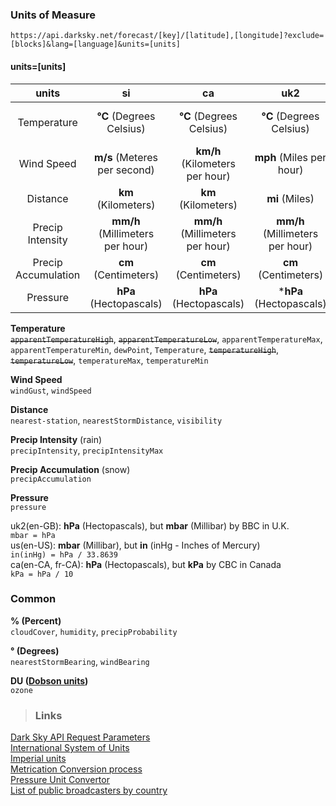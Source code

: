 ### Units of Measure
`https://api.darksky.net/forecast/[key]/[latitude],[longitude]?exclude=[blocks]&lang=[language]&units=[units]`

#### units=[units] 

|units|si|ca|uk2|us|auto|
|:----------:|:----------:|:----------:|:----------:|:----------:|:----------:|
|Temperature|**°C**  (Degrees Celsius)|**°C**  (Degrees Celsius)|**°C**  (Degrees Celsius)|**°F**  (Degrees Fahrenheit)|-|
|Wind Speed|**m/s**  (Meteres per second)|**km/h**  (Kilometers per hour)|**mph**  (Miles per hour)|**mph**  (Miles per hour)|-|
|Distance|**km**  (Kilometers)|**km**  (Kilometers)|**mi**  (Miles)|**mi**  (Miles)|-|
|Precip Intensity|**mm/h**  (Millimeters per hour)|**mm/h**  (Millimeters per hour)|**mm/h**  (Millimeters per hour)|**in/h**  (Inches per hour)|-|
|Precip Accumulation|**cm**  (Centimeters)|**cm**  (Centimeters)|**cm**  (Centimeters)|**in**  (Inches)|-|
|Pressure|**hPa**  (Hectopascals)|**hPa**  (Hectopascals)|***hPa**  (Hectopascals)|***mbar**  (Millibar)|-|

**Temperature**  
~~`apparentTemperatureHigh`~~, ~~`apparentTemperatureLow`~~, `apparentTemperatureMax`, `apparentTemperatureMin`, `dewPoint`, `Temperature`, ~~`temperatureHigh`~~, ~~`temperatureLow`~~, `temperatureMax`, `temperatureMin`  

**Wind Speed**  
`windGust`, `windSpeed`

**Distance**  
`nearest-station`, `nearestStormDistance`, `visibility`

**Precip Intensity** (rain)  
`precipIntensity`, `precipIntensityMax`

**Precip Accumulation** (snow)  
`precipAccumulation`

**Pressure**  
`pressure`  

uk2(en-GB): **hPa** (Hectopascals), but **mbar** (Millibar) by BBC in U.K.  
`mbar = hPa`  
us(en-US): **mbar** (Millibar), but **in** (inHg - Inches of Mercury)  
`in(inHg) = hPa / 33.8639`  
ca(en-CA,	fr-CA): **hPa**  (Hectopascals), but **kPa** by CBC in Canada  
`kPa = hPa / 10`  

### Common
**% (Percent)**  
`cloudCover`, `humidity`, `precipProbability`

**° (Degrees)**  
`nearestStormBearing`, `windBearing`

**DU ([Dobson units](https://en.wikipedia.org/wiki/Dobson_unit))**  
`ozone`



>### Links
[Dark Sky API Request Parameters](https://darksky.net/dev/docs#forecast-request)  
[International System of Units](https://en.wikipedia.org/wiki/International_System_of_Units)  
[Imperial units](https://en.wikipedia.org/wiki/Imperial_units)  
[Metrication Conversion process](https://en.wikipedia.org/wiki/Metrication#Conversion_process)  
[Pressure Unit Convertor](https://www.weather.gov/epz/wxcalc_pressureconvert)  
[List of public broadcasters by country](https://en.wikipedia.org/wiki/List_of_public_broadcasters_by_country)  
